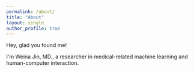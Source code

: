 ```yaml
---
permalink: /about/
title: "About"
layout: single
author_profile: true
---
```


Hey, glad you found me! 

I'm Weina Jin, MD., a researcher in medical-related machine learning and human-computer interaction.

